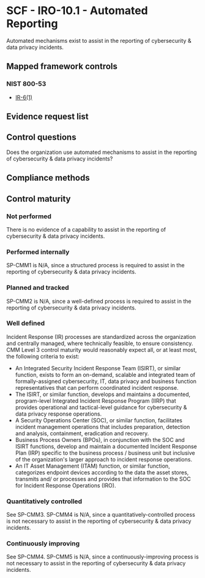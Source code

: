 # SCF - IRO-10.1 - Automated Reporting
Automated mechanisms exist to assist in the reporting of cybersecurity & data privacy incidents.
## Mapped framework controls
### NIST 800-53
- [IR-6(1)](../nist80053/ir-6-1.md)

## Evidence request list


## Control questions
Does the organization use automated mechanisms to assist in the reporting of cybersecurity & data privacy incidents?

## Compliance methods


## Control maturity
### Not performed
There is no evidence of a capability to assist in the reporting of cybersecurity & data privacy incidents.

### Performed internally
SP-CMM1 is N/A, since a structured process is required to assist in the reporting of cybersecurity & data privacy incidents.

### Planned and tracked
SP-CMM2 is N/A, since a well-defined process is required to assist in the reporting of cybersecurity & data privacy incidents.

### Well defined
Incident Response (IR) processes are standardized across the organization and centrally managed, where technically feasible, to ensure consistency. CMM Level 3 control maturity would reasonably expect all, or at least most, the following criteria to exist:
- An Integrated Security Incident Response Team (ISIRT), or similar function, exists to form an on-demand, scalable and integrated team of formally-assigned cybersecurity, IT, data privacy and business function representatives that can perform coordinated incident response.
- The ISIRT, or similar function, develops and maintains a documented, program-level Integrated Incident Response Program (IIRP) that provides operational and tactical-level guidance for cybersecurity & data privacy response operations.
- A Security Operations Center (SOC), or similar function, facilitates incident management operations that includes preparation, detection and analysis, containment, eradication and recovery.
- Business Process Owners (BPOs), in conjunction with the SOC and ISIRT functions, develop and maintain a documented Incident Response Plan (IRP) specific to the business process / business unit but inclusive of the organization's larger approach to incident response operations.
- An IT Asset Management (ITAM) function, or similar function, categorizes endpoint devices according to the data the asset stores, transmits and/ or processes and provides that information to the SOC for Incident Response Operations (IRO).

### Quantitatively controlled
See SP-CMM3. SP-CMM4 is N/A, since a quantitatively-controlled process is not necessary to assist in the reporting of cybersecurity & data privacy incidents.

### Continuously improving
See SP-CMM4. SP-CMM5 is N/A, since a continuously-improving process is not necessary to assist in the reporting of cybersecurity & data privacy incidents.
